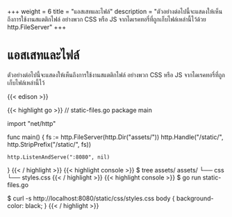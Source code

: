 +++
weight = 6
title = "แอสเสทและไฟล์"
description = "ตัวอย่างต่อไปนี้จะแสดงให้เห็นถึงการใช้งานสแตติกไฟล์ อย่างพวก CSS หรือ JS จากไดเรคทอรี่ที่ถูกเก็บไฟล์เหล่านี้ไว้ด้วย http.FileServer"
+++

# แอสเสทและไฟล์

ตัวอย่างต่อไปนี้จะแสดงให้เห็นถึงการใช้งานสแตติกไฟล์ อย่างพวก CSS หรือ JS จากไดเรคทอรี่ที่ถูกเก็บไฟล์เหล่านี้ไว้

{{< edison >}}

{{< highlight go >}}
// static-files.go
package main

import "net/http"

func main() {
	fs := http.FileServer(http.Dir("assets/"))
	http.Handle("/static/", http.StripPrefix("/static/", fs))

	http.ListenAndServe(":8080", nil)
}
{{< / highlight >}}
{{< highlight console >}}
$ tree assets/
assets/
└── css
    └── styles.css
{{< / highlight >}}
{{< highlight console >}}
$ go run static-files.go

$ curl -s http://localhost:8080/static/css/styles.css
body {
    background-color: black;
}
{{< / highlight >}}

